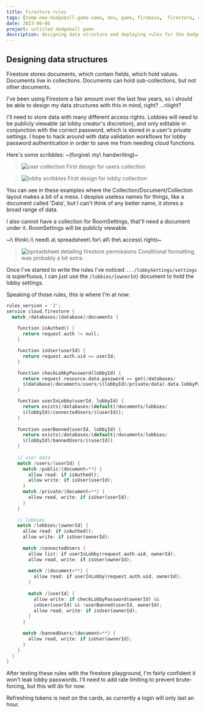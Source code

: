 ```yaml
---
title: Firestore rules
tags: [temp-new-dodgeball-game-name, dev, game, firebase,  firestore, rules, data]
date: 2023-06-06
project: untitled dodgeball game
description: designing data structure and deploying rules for the dodgeball game's backend
---
```


## Designing data structures

Firestore stores documents, which contain fields, which hold values. Documents live in collections. Documents can hold sub-collections, but not other documents.

I've been using Firestore a fair amount over the last few years, so I should be able to design my data structures with this in mind, right? ...riiight?

I'll need to store data with many different access rights. Lobbies will need to be publicly viewable (at lobby creator's discretion), and only editable in conjunction with the correct password, which is stored in a user's private settings. I hope to hack around with data validation workflows for lobby password authentication in order to save me from needing cloud functions.


Here's some scribbles: ~(forgive\ my\ handwriting)~

> ![user collection](/blog/img/dodgeball/users_collection.png)
> First design for users collection

> ![lobby scribbles](/blog/img/dodgeball/lobby_scribbles.png)
> First design for lobby collection

You can see in these examples where the Collection/Document/Collection layout makes a bit of a mess. I despise useless names for things, like a document called 'Data', but I can't think of any better name, it stores a broad range of data.

I also cannot have a collection for RoomSettings, that'll need a document under it. RoomSettings will be publicly viewable.

~i\ think\ i\ need\ a\ spreadsheet\ for\ all\ the\ access\ rights~

>![spreadsheet detailing firestore permissions](/blog/img/dodgeball/firestore_permissions.png)
>Conditional formatting was probably a bit extra.

Once I've started to write the rules I've noticed `.../lobbySettings/settings` is superfluous, I can just use the `/lobbies/{ownerId}` document to hold the lobby settings.

Speaking of those rules, this is where I'm at now:

```rs
rules_version = '2';
service cloud.firestore {
  match /databases/{database}/documents {
  
    function isAuthed() {
      return request.auth != null;
    }

    function isUser(userId) {
      return request.auth.uid == userId;
    }

    function checkLobbyPassword(lobbyId) {
      return request.resource.data.password == get(/databases/
      $(database)/documents/users/$(lobbyId)/private/data).data.lobbyPassword;
    }

    function userInLobby(userId, lobbyId) {
      return exists(/databases/(default)/documents/lobbies/
      $(lobbyId)/connectedUsers/$(userId));
    }
    
    function userBanned(userId, lobbyId) {
      return exists(/databases/(default)/documents/lobbies/
      $(lobbyId)/bannedUsers/$(userId))
    }
    
    // user data
    match /users/{userId} {
      match /public/{document=**} {
      	allow read: if isAuthed();
        allow write: if isUser(userId);
      }
      match /private/{document=**} {
      	allow read, write: if isUser(userId);
      }
    }
    
    // lobbies
    match /lobbies/{ownerId} {
      allow read: if isAuthed();
      allow write: if isUser(ownerId);
      
      match /connectedUsers {
      	allow list: if userInLobby(request.auth.uid, ownerId);
        allow read, write: if isUser(ownerId);
        
        match /{document=**} {
          allow read: if userInLobby(request.auth.uid, ownerId);
        }
        
        match /{userId} {
          allow write: if checkLobbyPassword(ownerId) && 
          isUser(userId) && !userBanned(userId, ownerId);
          allow read, write: if isUser(ownerId);
        }
      }
      
      match /bannedUsers/{document=**} {
      	allow read, write: if isUser(ownerId);
      }
    }
  }
}
```

After testing these rules with the firestore playground, I'm fairly confident it won't leak lobby passwords. I'll need to add rate limiting to prevent brute-forcing, but this will do for now.

Refreshing tokens is next on the cards, as currently a login will only last an hour.